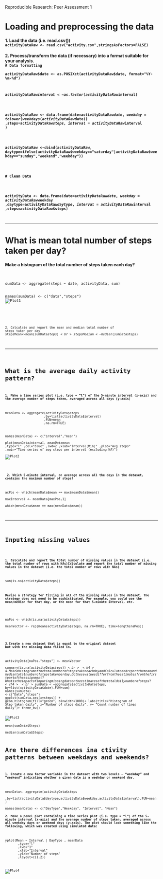 
Reproducible Research: Peer Assessment 1
<h1>Loading and preprocessing the data</h1>

<h4>1. Load the data (i.e. read.csv())</code></hr>

<code>
activityDataRaw <- read.csv("activity.csv",stringsAsFactors=FALSE)
</code>

<h4>2. Process/transform the data (if necessary) into a format suitable for your analysis.</code></hr>
<code>
# Data formatting
<br>activityDataRaw$date <- as.POSIXct(activityDataRaw$date, format="%Y-%m-%d")

<br>activityDataRaw$interval <- as.factor(activityDataRaw$interval)

<br>activityDataRaw <- data.frame(date=activityDataRaw$date
                              ,weekday=tolower(weekdays(activityDataRaw$date))
                              ,steps=activityDataRaw$steps
                              ,interval=activityDataRaw$interval
                              )

<br>activityDataRaw <-cbind(activityDataRaw, daytype=ifelse(activityDataRaw$weekday=="saturday"|activityDataRaw$weekday=="sunday","weekend","weekday"))

<br># Clean Data

<br>activityData <- data.frame(date=activityDataRaw$date
                           ,weekday=activityDataRaw$weekday
                           ,daytype=activityDataRaw$daytype
                           ,interval=activityDataRaw$interval
                           ,steps=activityDataRaw$steps)

</code>

<hr>

<h1>What is mean total number of steps taken per day?</h1>

<h4>Make a histogram of the total number of steps taken each day?</h4>

<code>
<br>sumData <- aggregate(steps ~ date, activityData, sum)<br>
<br>names(sumData) <- c("data","steps")
<img src="https://github.com/bam0365/RepData_PeerAssessment1/blob/master/plot1.png" alt="Plot1" />
<br><br>
<code>

<hr4>2. Calculate and report the mean and median total number of steps taken per day</hr>
<br>stepsMean<-mean(sumData$steps)
<br>stepsMedian<-median(sumData$steps)
<br>


<hr>

<h1>What is the average daily activity pattern?</h1>
<h4>1. Make a time series plot (i.e. type = “l”) of the 5-minute interval (x-axis) and the average number of steps taken, averaged across all days (y-axis)</h4>
<br>meanData <- aggregate(activityData$steps
                     ,by=list(activityData$interval)
                     ,FUN=mean
                     ,na.rm=TRUE)

<br>names(meanData) <- c("interval","mean")
<br>
plot(meanData$interval
     ,meanData$mean
     ,type="l"
     ,col="blue"
     ,lwd=2
     ,xlab="Interval(Min)"
     ,ylab="Avg steps"
     ,main="Time series of avg steps per interval (excluding NA)")
<br>
<img src="https://github.com/bam0365/RepData_PeerAssessment1/blob/master/plot2.png" alt="Plot2" />
<br>

<h4> 2. Which 5-minute interval, on average across all the days in the dataset, contains the maximum number of steps?</h4>
<br>axPos <- which(meanData$mean == max(meanData$mean))
<br>maxInterval <- meanData[maxPos,1]
<br>which(meanData$mean == max(meanData$mean))

<br>
<hr>
<h1>Inputing missing values</h1>

<h4>1. Calculate and report the total number of missing values in the dataset (i.e. the total number of rows with NAs)Calculate and report the total number of missing values in the dataset (i.e. the total number of rows with NAs)</h4>
<br>sum(is.na(activityData$steps))
<br>
<h4>Devise a strategy for filling in all of the missing values in the dataset. The strategy does not need to be sophisticated. For example, you could use the mean/median for that day, or the mean for that 5-minute interval, etc.</h4>
<br>
naPos <- which(is.na(activityData$steps))
<br>meanVector <- rep(mean(activityData$steps, na.rm=TRUE), time=length(naPos))

<br><h4>3.Create a new dataset that is equal to the original dataset but with the missing data filled in.</h4>
<br>activityData[naPos,"steps"] <- meanVector
<br>summary(is.na(activityData$steps))
<br><h4>4.Make a histogram of the total number of steps taken each day and Calculate and report the mean and median total number of steps taken per day. Do these values differ from the estimates from the first part of the assignment? What is the impact of imputing missing data on the estimates of the total daily number of steps?</h4>
<br>sumData <- aggregate(activityData$steps, by=list(activityData$date),FUN=sum)
<br>names(sumData) <-c("Date","steps")
<br>ggplot(sumData,aes(x=steps)) + geom_histogram(fill="green", binwidth=1000)+ labs(title="Histogram of Step taken daily", x="Number of steps daily", y= "Count number of times daily")+ theme_bw()

<img src="https://github.com/bam0365/RepData_PeerAssessment1/blob/master/plot3.png" alt="Plot3" />
<br>mean(sumData$Steps)
<br>median(sumData$Steps)


<h1>Are there differences ina ctivity patterns between weekdays and weekends?</h1>
<h4>1. Create a new factor variable in the dataset with two levels – “weekday” and “weekend” indicating whether a given date is a weekday or weekend day.</h4>
<br>meanData<- aggregate(activityData$steps
                     ,by=list(activityData$daytype,activityData$weekday,activityData$interval),FUN=mean)
<br>names(meanData) <- c("DayType","Weekday", "Interval", "Mean")
<h4>2. Make a panel plot containing a time series plot (i.e. type = “l”) of the 5-minute interval (x-axis) and the average number of steps taken, averaged across all weekday days or weekend days (y-axis). The plot should look something like the following, which was created using simulated data:</h4>
<br>yplot(Mean ~ Interval | DayType , meanData
       ,type="l"
       ,lwd="1"
       ,xlab="Interval"
       ,ylab="Number of steps"
       ,layout=c(1,2))
<br>

<img src="https://github.com/bam0365/RepData_PeerAssessment1/blob/master/plot3.png" alt="Plot4" />

